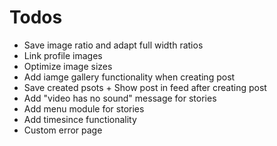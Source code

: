 # Todos

* Save image ratio and adapt full width ratios
* Link profile images
* Optimize image sizes
* Add iamge gallery functionality when creating post
* Save created psots + Show post in feed after creating post
* Add "video has no sound" message for stories
* Add menu module for stories
* Add timesince functionality
* Custom error page